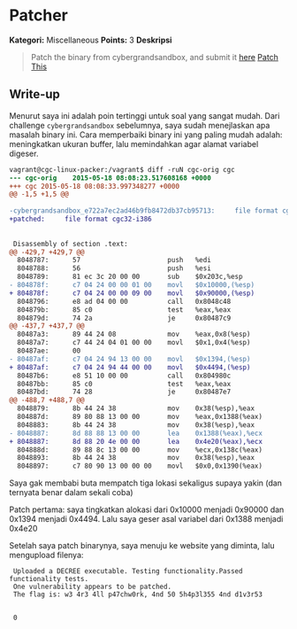 # Patcher

**Kategori:** Miscellaneous
**Points:** 3
**Deskripsi**

> Patch the binary from cybergrandsandbox, and submit it [here](http://patcher_2b00042f7481c7b056c4b410d28f33c1.quals.shallweplayaga.me/patcher/)
> [Patch This](http://downloads.notmalware.ru/cybergrandsandbox_e722a7ec2ad46b9fb8472db37cb95713)

## Write-up

Menurut saya ini adalah poin tertinggi untuk soal yang sangat mudah. Dari challenge `cybergrandsandbox` sebelumnya, saya sudah menejlaskan apa masalah binary ini. Cara memperbaiki binary ini yang paling mudah adalah: meningkatkan ukuran buffer, lalu memindahkan agar alamat variabel digeser.

```diff
vagrant@cgc-linux-packer:/vagrant$ diff -ruN cgc-orig cgc
--- cgc-orig    2015-05-18 08:08:23.517608168 +0000
+++ cgc 2015-05-18 08:08:33.997348277 +0000
@@ -1,5 +1,5 @@
 
-cybergrandsandbox_e722a7ec2ad46b9fb8472db37cb95713:     file format cgc32-i386
+patched:     file format cgc32-i386
 
 
 Disassembly of section .text:
@@ -429,7 +429,7 @@
  8048787:      57                      push   %edi
  8048788:      56                      push   %esi
  8048789:      81 ec 3c 20 00 00       sub    $0x203c,%esp
- 804878f:      c7 04 24 00 00 01 00    movl   $0x10000,(%esp)
+ 804878f:      c7 04 24 00 00 09 00    movl   $0x90000,(%esp)
  8048796:      e8 ad 04 00 00          call   0x8048c48
  804879b:      85 c0                   test   %eax,%eax
  804879d:      74 2a                   je     0x80487c9
@@ -437,7 +437,7 @@
  80487a3:      89 44 24 08             mov    %eax,0x8(%esp)
  80487a7:      c7 44 24 04 01 00 00    movl   $0x1,0x4(%esp)
  80487ae:      00 
- 80487af:      c7 04 24 94 13 00 00    movl   $0x1394,(%esp)
+ 80487af:      c7 04 24 94 44 00 00    movl   $0x4494,(%esp)
  80487b6:      e8 51 10 00 00          call   0x804980c
  80487bb:      85 c0                   test   %eax,%eax
  80487bd:      74 28                   je     0x80487e7
@@ -488,7 +488,7 @@
  8048879:      8b 44 24 38             mov    0x38(%esp),%eax
  804887d:      89 80 88 13 00 00       mov    %eax,0x1388(%eax)
  8048883:      8b 44 24 38             mov    0x38(%esp),%eax
- 8048887:      8d 88 88 13 00 00       lea    0x1388(%eax),%ecx
+ 8048887:      8d 88 20 4e 00 00       lea    0x4e20(%eax),%ecx  
  804888d:      89 88 8c 13 00 00       mov    %ecx,0x138c(%eax)
  8048893:      8b 44 24 38             mov    0x38(%esp),%eax
  8048897:      c7 80 90 13 00 00 00    movl   $0x0,0x1390(%eax)
```

Saya gak membabi buta mempatch tiga lokasi sekaligus supaya yakin (dan ternyata benar dalam sekali coba)

Patch pertama: saya tingkatkan alokasi dari 0x10000 menjadi 0x90000 dan 0x1394 menjadi 0x4494. Lalu saya geser asal variabel dari 0x1388 menjadi 0x4e20

Setelah saya patch binarynya, saya menuju ke website yang diminta, lalu mengupload filenya:


	 Uploaded a DECREE executable. Testing functionality.Passed functionality tests.
	 One vulnerability appears to be patched.
	 The flag is: w3 4r3 4ll p47chw0rk, 4nd 50 5h4p3l355 4nd d1v3r53 


	 0
	 
